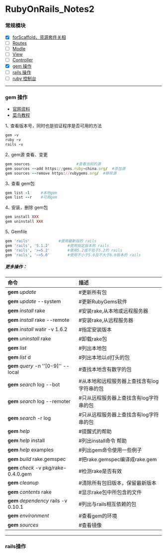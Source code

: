 # RubyOnRails_Notes2

### 常规模块
- [x] [forScaffold，资源套件关相](https://github.com/batuZ/RubyOnRails_Notes2/tree/master/forScaffold#scaffold-%E7%AE%A1%E7%90%86%E8%B5%84%E6%BA%90%E5%A5%97%E4%BB%B6%E7%9A%84%E5%87%BD%E6%95%B0)
- [ ] [Routes]()
- [ ] [Modle]()
- [ ] [View]()
- [ ] [Controller]()
- [x] [gem 操作](https://github.com/batuZ/RubyOnRails_Notes2/blob/master/README.md#gem-%E6%93%8D%E4%BD%9C)
- [ ] [rails 操作](https://github.com/batuZ/RubyOnRails_Notes2/blob/master/README.md#rails%E6%93%8D%E4%BD%9C)
- [ ] [ruby 控制台]()
---
### gem 操作

* [官网资料](https://gems.ruby-china.org/)
* [菜鸟教程](http://www.runoob.com/ruby/ruby-rubygems.html)

1､ 查看版本号，同时也是验证程序是否可用的方法
```ruby
gem -v
ruby -v
rails -v
```
2､ gem源 查看、变更
```ruby
gem sources 					#查看当前的源
gem sources --add https://gems.ruby-china.org/	#添加源
gem sources --remove https://rubygems.org/	#移除源
```
3､ 查看 gem包
```ruby
gem list -l 	#本地gem
gem list --r 	#可用gem
```
4､ 安装，删除 gem包
```ruby
gem install XXX
gem uninstall XXX
```
5､ Gemfile 
```ruby
gem 'rails'  			#使用最新版的 rails
gem 'rails', '5.1.2'		#使用指定版本的 rails
gem 'rails', '>=5.2'		#使用5.2或不低于5.2的 rails
gem 'rails', '~>5.0'		#使用不小于5.0且不大于6.0版本的 rails
```
##### 更多操作：

| 命令 | 描述 |
| :------------- | :----------- |
|**gem** _update_ | #更新所有包 |
|**gem** _update_ --system | #更新RubyGems软件 |
|**gem** _install_ rake | #安装rake,从本地或远程服务器 |
|**gem** _install_ rake --remote | #安装rake,从远程服务器 |
|**gem** _install_ watir -v 1.6.2|#指定安装版本|
|**gem** _uninstall_ rake|#卸载rake包|
|**gem** _list_|#列出本地包|
|**gem** _list_ d|#列出本地以d打头的包|
|**gem** _query_ -n ''[0-9]'' --local|#查找本地含有数字的包|
|**gem** _search_ log --bot|#从本地和远程服务器上查找含有log字符串的包|
|**gem** _search_ log --remoter|#只从远程服务器上查找含有log字符串的包|
|**gem** _search_ -r log|#只从远程服务器上查找含有log字符串的包|
|**gem** _help_|#提醒式的帮助|
**gem** _help_ install|#列出install命令 帮助
**gem** _help_ examples|#列出gem命令使用一些例子
**gem** _build_ rake.gemspec|#把rake.gemspec编译成rake.gem
**gem** _check_ -v pkg/rake-0.4.0.gem|#检测rake是否有效
**gem** _cleanup_|#清除所有包旧版本，保留最新版本
**gem** _contents_ rake|#显示rake包中所包含的文件
**gem** _dependency_ rails -v 0.10.1|#列出与rails相互依赖的包
**gem** _environment_|#查看gem的环境
**gem** _sources_|#查看镜像

---
### rails操作



